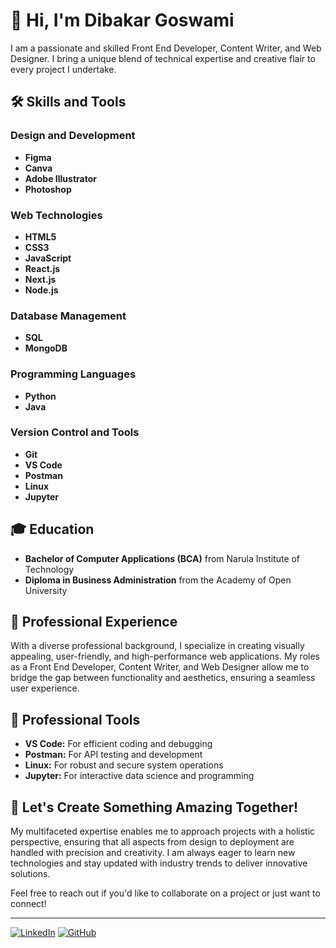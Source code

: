 # 👋 Hi, I'm Dibakar Goswami

I am a passionate and skilled Front End Developer, Content Writer, and Web Designer. I bring a unique blend of technical expertise and creative flair to every project I undertake.

## 🛠️ Skills and Tools

### Design and Development
- **Figma**
- **Canva**
- **Adobe Illustrator**
- **Photoshop**

### Web Technologies
- **HTML5**
- **CSS3**
- **JavaScript**
- **React.js**
- **Next.js**
- **Node.js**

### Database Management
- **SQL**
- **MongoDB**

### Programming Languages
- **Python**
- **Java**

### Version Control and Tools
- **Git**
- **VS Code**
- **Postman**
- **Linux**
- **Jupyter**

## 🎓 Education

- **Bachelor of Computer Applications (BCA)** from Narula Institute of Technology
- **Diploma in Business Administration** from the Academy of Open University

## 💼 Professional Experience

With a diverse professional background, I specialize in creating visually appealing, user-friendly, and high-performance web applications. My roles as a Front End Developer, Content Writer, and Web Designer allow me to bridge the gap between functionality and aesthetics, ensuring a seamless user experience.

## 🚀 Professional Tools

- **VS Code:** For efficient coding and debugging
- **Postman:** For API testing and development
- **Linux:** For robust and secure system operations
- **Jupyter:** For interactive data science and programming

## 🌟 Let's Create Something Amazing Together!

My multifaceted expertise enables me to approach projects with a holistic perspective, ensuring that all aspects from design to deployment are handled with precision and creativity. I am always eager to learn new technologies and stay updated with industry trends to deliver innovative solutions.

Feel free to reach out if you'd like to collaborate on a project or just want to connect!

---

[![LinkedIn](https://img.shields.io/badge/LinkedIn-Connect-blue)](https://www.linkedin.com/in/dibakar-goswami-62910327a/ )
[![GitHub](https://img.shields.io/badge/GitHub-Follow-lightgrey)](https://github.com/dibakargoswami100)
